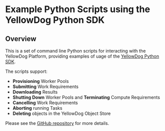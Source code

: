 # Example Python Scripts using the YellowDog Python SDK

## Overview

This is a set of command line Python scripts for interacting with the YellowDog Platform, providing examples of uage of the [YellowDog Python SDK](https://docs.yellowdog.co/api/python/index.html).

The scripts support:

- **Provisioning** Worker Pools
- **Submitting** Work Requirements
- **Downloading** Results
- **Shutting Down** Worker Pools and **Terminating** Compute Requirements
- **Cancelling** Work Requirements
- **Aborting** running Tasks
- **Deleting** objects in the YellowDog Object Store

Please see the [GitHub repository](https://github.com/yellowdog/python-examples/blob/main/scripts/README.md) for more details.
